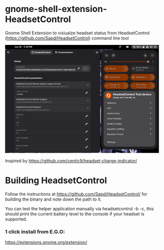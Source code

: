 # gnome-shell-extension-HeadsetControl

Gnome Shell Extension to visiualze headset status from HeadsetControl (https://github.com/Sapd/HeadsetControl) command line tool

![Screenshot](https://github.com/ChrisLauinger77/gnome-shell-extension-HeadsetControl/blob/main/screenshot_4x.png)

Inspired by https://github.com/centic9/headset-charge-indicator/

# Building HeadsetControl

Follow the instructions at https://github.com/Sapd/HeadsetControl/ for building the binary and note down the path to it.

You can test the helper application manually via headsetcontrol -b -c, this should print the current battery level to the console if your headset is supported.

### 1 click install from E.G.O:

https://extensions.gnome.org/extension/
